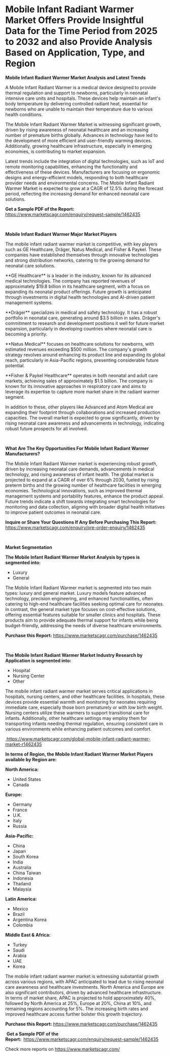 <p><h1>Mobile Infant Radiant Warmer Market Offers Provide Insightful Data for the Time Period from 2025 to 2032 and also Provide Analysis Based on Application, Type, and Region</h1></p><p><strong>Mobile Infant Radiant Warmer Market Analysis and Latest Trends</strong></p>
<p><p>A Mobile Infant Radiant Warmer is a medical device designed to provide thermal regulation and support to newborns, particularly in neonatal intensive care units and hospitals. These devices help maintain an infant's body temperature by delivering controlled radiant heat, essential for newborns who are unable to maintain their temperature due to various health conditions.</p><p>The Mobile Infant Radiant Warmer Market is witnessing significant growth, driven by rising awareness of neonatal healthcare and an increasing number of premature births globally. Advances in technology have led to the development of more efficient and user-friendly warming devices. Additionally, growing healthcare infrastructure, especially in emerging economies, is contributing to market expansion. </p><p>Latest trends include the integration of digital technologies, such as IoT and remote monitoring capabilities, enhancing the functionality and effectiveness of these devices. Manufacturers are focusing on ergonomic designs and energy-efficient models, responding to both healthcare provider needs and environmental concerns. The Mobile Infant Radiant Warmer Market is expected to grow at a CAGR of 12.5% during the forecast period, reflecting the increasing demand for enhanced neonatal care solutions.</p></p>
<p><strong>Get a Sample PDF of the Report:&nbsp;</strong> <a href="https://www.marketscagr.com/enquiry/request-sample/1462435?utm_campaign=2300&utm_medium=2&utm_source=Github&utm_content=ia&utm_term=05032025&utm_id=mobile-infant-radiant-warmer">https://www.marketscagr.com/enquiry/request-sample/1462435</a></p>
<p>&nbsp;</p>
<p><strong>Mobile Infant Radiant Warmer Major Market Players</strong></p>
<p><p>The mobile infant radiant warmer market is competitive, with key players such as GE Healthcare, Dräger, Natus Medical, and Fisher & Paykel. These companies have established themselves through innovative technologies and strong distribution networks, catering to the growing demand for neonatal care solutions.</p><p>**GE Healthcare** is a leader in the industry, known for its advanced medical technologies. The company has reported revenues of approximately $19.8 billion in its healthcare segment, with a focus on expanding its neonatal product offerings. Future growth is anticipated through investments in digital health technologies and AI-driven patient management systems.</p><p>**Dräger** specializes in medical and safety technology. It has a robust portfolio in neonatal care, generating around $3.5 billion in sales. Dräger's commitment to research and development positions it well for future market expansion, particularly in developing countries where neonatal care is becoming a priority.</p><p>**Natus Medical** focuses on healthcare solutions for newborns, with estimated revenues exceeding $500 million. The company's growth strategy revolves around enhancing its product line and expanding its global reach, particularly in Asia-Pacific regions, presenting considerable future potential.</p><p>**Fisher & Paykel Healthcare** operates in both neonatal and adult care markets, achieving sales of approximately $1.5 billion. The company is known for its innovative approaches in respiratory care and aims to leverage its expertise to capture more market share in the radiant warmer segment.</p><p>In addition to these, other players like Advanced and Atom Medical are expanding their footprint through collaborations and increased production capacities. The overall market is expected to grow significantly, driven by rising neonatal care awareness and advancements in technology, indicating robust future prospects for all involved.</p></p>
<p>&nbsp;</p>
<p><strong>What Are The Key Opportunities For Mobile Infant Radiant Warmer Manufacturers?</strong></p>
<p><p>The Mobile Infant Radiant Warmer market is experiencing robust growth, driven by increasing neonatal care demands, advancements in medical technology, and rising awareness of infant health. The global market is projected to expand at a CAGR of over 6% through 2030, fueled by rising preterm births and the growing number of healthcare facilities in emerging economies. Technological innovations, such as improved thermal management systems and portability features, enhance the product appeal. Future trends indicate a shift towards integrating smart technologies for monitoring and data collection, aligning with broader digital health initiatives to improve patient outcomes in neonatal care.</p></p>
<p><strong>Inquire or Share Your Questions If Any Before Purchasing This Report:</strong> <a href="https://www.marketscagr.com/enquiry/pre-order-enquiry/1462435?utm_campaign=2300&utm_medium=2&utm_source=Github&utm_content=ia&utm_term=05032025&utm_id=mobile-infant-radiant-warmer">https://www.marketscagr.com/enquiry/pre-order-enquiry/1462435</a></p>
<p>&nbsp;</p>
<p><strong>Market Segmentation</strong></p>
<p><strong>The Mobile Infant Radiant Warmer Market Analysis by types is segmented into:</strong></p>
<p><ul><li>Luxury</li><li>General</li></ul></p>
<p><p>The Mobile Infant Radiant Warmer market is segmented into two main types: luxury and general market. Luxury models feature advanced technology, precision engineering, and enhanced functionalities, often catering to high-end healthcare facilities seeking optimal care for neonates. In contrast, the general market type focuses on cost-effective solutions, offering essential features suitable for smaller clinics and hospitals. These products aim to provide adequate thermal support for infants while being budget-friendly, addressing the needs of diverse healthcare environments.</p></p>
<p><strong>Purchase this Report:&nbsp;</strong><a href="https://www.marketscagr.com/purchase/1462435?utm_campaign=2300&utm_medium=2&utm_source=Github&utm_content=ia&utm_term=05032025&utm_id=mobile-infant-radiant-warmer">https://www.marketscagr.com/purchase/1462435</a></p>
<p>&nbsp;</p>
<p><strong>The Mobile Infant Radiant Warmer Market Industry Research by Application is segmented into:</strong></p>
<p><ul><li>Hospital</li><li>Nursing Center</li><li>Other</li></ul></p>
<p><p>The mobile infant radiant warmer market serves critical applications in hospitals, nursing centers, and other healthcare facilities. In hospitals, these devices provide essential warmth and monitoring for neonates requiring immediate care, especially those born prematurely or with low birth weight. Nursing centers utilize these warmers to support transitional care for infants. Additionally, other healthcare settings may employ them for transporting infants needing thermal regulation, ensuring consistent care in various environments while enhancing patient outcomes and comfort.</p></p>
<p><a href="https://www.marketscagr.com/global-mobile-infant-radiant-warmer-market-r1462435?utm_campaign=2300&utm_medium=2&utm_source=Github&utm_content=ia&utm_term=05032025&utm_id=mobile-infant-radiant-warmer">&nbsp;https://www.marketscagr.com/global-mobile-infant-radiant-warmer-market-r1462435</a></p>
<p><strong>In terms of Region, the Mobile Infant Radiant Warmer Market Players available by Region are:</strong></p>
<p>
    <p> <strong> North America: </strong>
        <ul>
            <li>United States</li>
            <li>Canada</li>
        </ul>
        </p> 
    <p> <strong> Europe: </strong>
        <ul>
            <li>Germany</li>
            <li>France</li>
            <li>U.K.</li>
            <li>Italy</li>
            <li>Russia</li>
        </ul>
        </p> 
    <p> <strong> Asia-Pacific: </strong>
        <ul>
            <li>China</li>
            <li>Japan</li>
            <li>South Korea</li>
            <li>India</li>
            <li>Australia</li>
            <li>China Taiwan</li>
            <li>Indonesia</li>
            <li>Thailand</li>
            <li>Malaysia</li>
        </ul>
        </p> 
    <p> <strong> Latin America: </strong>
        <ul>
            <li>Mexico</li>
            <li>Brazil</li>
            <li>Argentina Korea</li>
            <li>Colombia</li>
        </ul>
        </p> 
    <p> <strong> Middle East & Africa: </strong>
        <ul>
            <li>Turkey</li>
            <li>Saudi</li>
            <li>Arabia</li>
            <li>UAE</li>
            <li>Korea</li>
        </ul>
    </p>
    </p>
<p><p>The mobile infant radiant warmer market is witnessing substantial growth across various regions, with APAC anticipated to lead due to rising neonatal care awareness and healthcare investments. North America and Europe are also significant contributors, driven by advanced healthcare infrastructure. In terms of market share, APAC is projected to hold approximately 40%, followed by North America at 25%, Europe at 20%, China at 10%, and remaining regions accounting for 5%. The increasing birth rates and improved healthcare access further bolster this growth trajectory.</p></p>
<p><strong>Purchase this Report: </strong><a href="https://www.marketscagr.com/purchase/1462435?utm_campaign=2300&utm_medium=2&utm_source=Github&utm_content=ia&utm_term=05032025&utm_id=mobile-infant-radiant-warmer">https://www.marketscagr.com/purchase/1462435</a></p>
<p>&nbsp;<strong>Get a Sample PDF of the Report:&nbsp;&nbsp;</strong><a href="https://www.marketscagr.com/enquiry/request-sample/1462435?utm_campaign=2300&utm_medium=2&utm_source=Github&utm_content=ia&utm_term=05032025&utm_id=mobile-infant-radiant-warmer">https://www.marketscagr.com/enquiry/request-sample/1462435</a></p>
<p><strong></strong></p>
<p>Check more reports on <a href="https://www.marketscagr.com/?utm_campaign=2300&utm_medium=2&utm_source=Github&utm_content=ia&utm_term=05032025&utm_id=mobile-infant-radiant-warmer">https://www.marketscagr.com/</a></p>